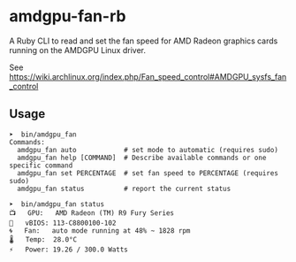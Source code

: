 # amdgpu-fan-rb

A Ruby CLI to read and set the fan speed for AMD Radeon graphics cards running on the AMDGPU Linux driver.

See https://wiki.archlinux.org/index.php/Fan_speed_control#AMDGPU_sysfs_fan_control

## Usage

```
➤  bin/amdgpu_fan
Commands:
  amdgpu_fan auto            # set mode to automatic (requires sudo)
  amdgpu_fan help [COMMAND]  # Describe available commands or one specific command
  amdgpu_fan set PERCENTAGE  # set fan speed to PERCENTAGE (requires sudo)
  amdgpu_fan status          # report the current status

➤  bin/amdgpu_fan status
📺	GPU:   AMD Radeon (TM) R9 Fury Series
📄	vBIOS: 113-C8800100-102
🌀	Fan:   auto mode running at 48% ~ 1828 rpm
🌡	Temp:  28.0°C
⚡	Power: 19.26 / 300.0 Watts
```
